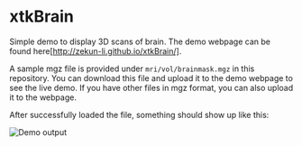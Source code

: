 # xtkBrain
Simple demo to display 3D scans of brain. The demo webpage can be found here[http://zekun-li.github.io/xtkBrain/].

A sample mgz file is provided under `mri/vol/brainmask.mgz` in this repository. You can download this file and upload it to the demo webpage to see the live demo. 
If you have other files in mgz format, you can also upload it to the webpage.

After successfully loaded the file, something should show up like this:

![Demo output](xtkdemo.png)
